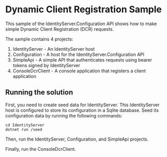 # Dynamic Client Registration Sample

This sample of the IdentityServer.Configuration API shows how to make simple Dynamic Client Registration (DCR) requests.

The sample contains 4 projects:

1. IdentityServer - An IdentityServer host
2. Configuration - A host for the IdentityServer.Configuration API
3. SimpleApi - A simple API that authenticates requests using bearer tokens signed by IdentityServer
4. ConsoleDcrClient - A console application that registers a client application


## Running the solution

First, you need to create seed data for IdentityServer. This IdentityServer host is configured to store its configuration in a Sqlite database. Seed its configuration data by running the following commands:

```
cd IdentityServer
dotnet run /seed
```

Then, run the IdentityServer, Configuration, and SimpleApi projects.

Finally, run the ConsoleDcrClient.
